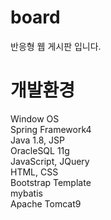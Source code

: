 # board
반응형 웹 게시판 입니다.
# 개발환경
Window OS<br>
Spring Framework4<br>
Java 1.8, JSP<br>
OracleSQL 11g<br>
JavaScript, JQuery<br>
HTML, CSS<br>
Bootstrap Template<br>
mybatis<br>
Apache Tomcat9<br>
